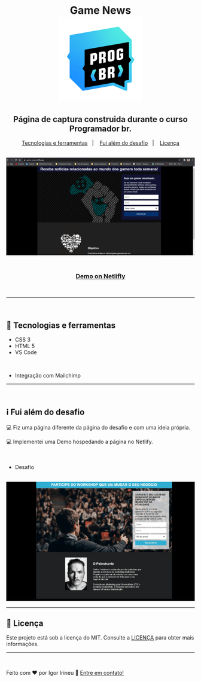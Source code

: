 <h1 align="center">
<strong> Game News </strong>

<br>

<img alt="Logo do curso Progbr" src="./github/Logoprogbr.png">
</h1>

<h2 align="center"> Página de captura construida durante o curso Programador br.</h2>

<p align="center">
  <a href="#rocket-Tecnologias e ferramentas">Tecnologias e ferramentas</a>&nbsp;&nbsp;&nbsp;|&nbsp;&nbsp;&nbsp;
  <a href="#information_source-fui-alem-do-desafio">Fui além do desafio</a>&nbsp;&nbsp;&nbsp;|&nbsp;&nbsp;&nbsp;
  <a href="#memo-licença">Licença</a>
</p>

<br>

<img alt="Gif da página" src="./github/Demo.gif">
<h3 align="center">
<br>
    <a href="https://game-news.netlify.app/" target="_blank"> <strong> Demo on Netlifly </strong> </a></h3>
<br>

<hr>

<br>

## :rocket: Tecnologias e ferramentas
- CSS 3
- HTML 5
- VS Code

<br>

- Integração com Mailchimp

<hr>

<br>

## :information_source: Fui além do desafio
💻 Fiz uma página diferente da página do desafio e com uma ideia própria.

💻 Implementei uma Demo hospedando a página no Netlify.

<br>

- Desafio 

<br> 

<img alt="imagem do desafio" src="./github/Imagedesafio.gif">

<hr>

## :memo: Licença
Este projeto está sob a licença do MIT. Consulte a [LICENÇA](https://github.com/igoririneu/pagina_de_captura_Game-News/blob/main/LICENSE) para obter mais informações.

<hr>

<br>

Feito com ♥ por Igor Irineu :wave: [Entre em contato!](https://www.linkedin.com/in/igoririneu/)




